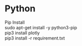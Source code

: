 # Python
Pip Install  
sudo apt-get install -y python3-pip  
pip3 install plotly  
pip3 install -r requirement.txt
